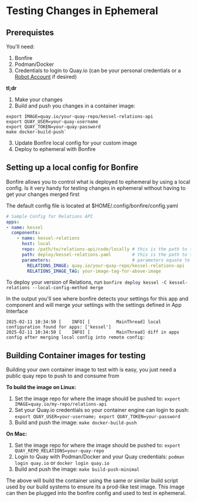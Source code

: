 # Testing Changes in Ephemeral

## Prerequistes
You'll need:
1) Bonfire
2) Podman/Docker
3) Credentials to login to Quay.io (can be your personal credentials or a [Robot Account](https://docs.quay.io/glossary/robot-accounts.html) if desired)

**tl;dr**
1) Make your changes
2) Build and push you changes in a container image:

```shell
export IMAGE=quay.io/your-quay-repo/kessel-relations-api
export QUAY_USER=your-quay-username
export QUAY_TOKEN=your-quay-password
make docker-build-push`
```

3) Update Bonfire local config for your custom image
4) Deploy to ephemeral with Bonfire


## Setting up a local config for Bonfire
Bonfire allows you to control what is deployed to ephemeral by using a local config. Is it very handy for testing changes in ephemeral without having to get your changes merged first

The default config file is located at $HOME/.config/bonfire/config.yaml

```yaml
# Sample Config for Relations API
apps:
- name: kessel
  components:
    - name: kessel-relations
      host: local
      repo: /path/to/relations-api/code/locally # this is the path to the cloned repo on your system
      path: deploy/kessel-relations.yaml        # this is the path to the deploy file for ephemeral but can be changed to whatever you like
      parameters:                               # parameters equate to parameters defined in the template -- any parameter can be overwritten
        RELATIONS_IMAGE: quay.io/your-quay-repo/kessel-relations-api
        RELATIONS_IMAGE_TAG: your-image-tag-for-above-image
```

To deploy your version of Relations, run `bonfire deploy kessel -C kessel-relations --local-config-method merge`

In the output you'll see where bonfire detects your settings for this app and component and will merge your settings with the settings defined in App Interface

```shell
2025-02-11 10:34:50 [    INFO] [          MainThread] local configuration found for apps: ['kessel']
2025-02-11 10:34:50 [    INFO] [          MainThread] diff in apps config after merging local config into remote config:
```

## Building Container images for testing

Building your own container image to test with is easy, you just need a public quay repo to push to and consume from

**To build the image on Linux:**
1) Set the image repo for where the image should be pushed to: `export IMAGE=quay.io/my-repo/relations-api`
2) Set your  Quay.io credentials so your container engine can login to push: `export QUAY_USER=your-username; export QUAY_TOKEN=your-password`
3) Build and push the image: `make docker-build-push`

**On Mac:**
1) Set the image repo for where the image should be pushed to: `export QUAY_REPO_RELATIONS=your-quay-repo`
2) Login to Quay with Podman/Docker and your Quay credentials: `podman login quay.io` or `docker login quay.io`
3) Build and push the image: `make build-push-minimal`

The above will build the container using the same or similar build script used by our build systems to ensure its a prod-like test image. This image can then be plugged into the bonfire config and used to test in ephemeral.
